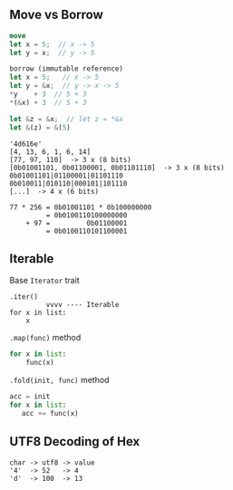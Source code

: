 ## Move vs Borrow
```rust
move
let x = 5;  // x -> 5
let y = x;  // y -> 5

borrow (immutable reference)
let x = 5;   // x -> 5
let y = &x;  // y -> x -> 5
*y    + 3  // 5 + 3
*(&x) + 3  // 5 + 3

let &z = &x;  // let z = *&x
let &(z) = &(5)
```

```
'4d616e'
[4, 13, 6, 1, 6, 14]
[77, 97, 110]  -> 3 x (8 bits)
[0b01001101, 0b01100001, 0b01101110]  -> 3 x (8 bits)
0b01001101|01100001|01101110
0b010011|010110|000101|101110
[...]  -> 4 x (6 bits)

77 * 256 = 0b01001101 * 0b100000000
         = 0b0100110100000000
    + 97 =         0b01100001
         = 0b0100110101100001
```

## Iterable
Base `Iterator` trait
```
.iter()
         vvvv ---- Iterable
for x in list:
    x
```
`.map(func)` method
```python
for x in list:
    func(x)
```
`.fold(init, func)` method
```python
acc = init
for x in list:
   acc += func(x)
```

## UTF8 Decoding of Hex
```
char -> utf8 -> value
'4'  -> 52   -> 4
'd'  -> 100  -> 13
```